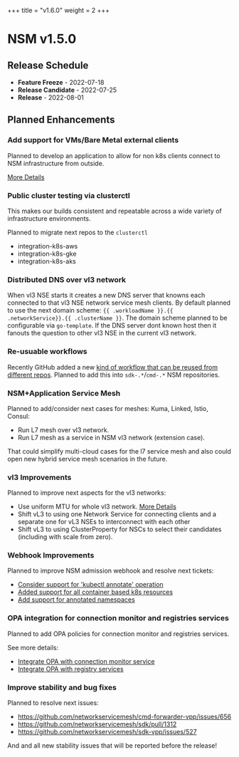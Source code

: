 +++
title = "v1.6.0"
weight = 2
+++

# NSM v1.5.0

## Release Schedule

- **Feature Freeze** -  2022-07-18
- **Release Candidate** -  2022-07-25
- **Release** -  2022-08-01

## Planned Enhancements


### Add support for VMs/Bare Metal external clients

Planned to develop an application to allow for non k8s clients connect to NSM infrastructure from outside.

[More Details](https://github.com/networkservicemesh/cmd-nsc-simple-docker/issues/1) 

### Public cluster testing via clusterctl

This makes our builds consistent and repeatable  across a wide variety of infrastructure environments. 

Planned to migrate next repos to the `clusterctl`

- integration-k8s-aws
- integration-k8s-gke
- integration-k8s-aks


### Distributed DNS over vl3 network

When vl3 NSE starts it creates a new DNS server that knowns each connected to that vl3 NSE network service mesh clients.
By default planned to use the next domain scheme: `{{ .workloadName }}.{{ .networkService}}.{{ .clusterName }}`.
The domain scheme planned to be configurable via `go-template`. If the DNS server dont known host then it fanouts the question to other vl3 NSE in the current vl3 network.


### Re-usuable workflows

Recently GitHub added a new [kind of workflow that can be reused from different repos](https://docs.github.com/en/actions/using-workflows/reusing-workflows). Planned to add this into `sdk-.*`/`cmd-.*` NSM repositories.


### NSM+Application Service Mesh


Planned to add/consider next cases for meshes: Kuma, Linked, Istio, Consul:

- Run L7 mesh over vl3 network.
- Run L7 mesh as a service in NSM vl3 network (extension case).

That could simplify multi-cloud cases for the l7 service mesh and also could open new hybrid service mesh scenarios in the future.


### vl3 Improvements

Planned to improve next aspects for the vl3 networks:

- Use uniform MTU for whole vl3 network. [More Details](https://github.com/networkservicemesh/cmd-nse-vl3-vpp/issues/77)
- Shift vL3 to using one Network Service for connecting clients and a separate one for vL3 NSEs to interconnect with each other
- Shift vL3 to using ClusterProperty for NSCs to select their candidates (including with scale from zero). 


### Webhook Improvements

Planned to improve NSM admission webhook and resolve next tickets:

- [Consider support for 'kubectl annotate' operation](https://github.com/networkservicemesh/cmd-admission-webhook-k8s/issues/151)
- [Added support for all container based k8s resources](https://github.com/networkservicemesh/cmd-admission-webhook-k8s/issues/150)
- [Add support for annotated namespaces](https://github.com/networkservicemesh/cmd-admission-webhook-k8s/issues/126)

### OPA integration for connection monitor and registries services

Planned to add OPA policies for connection monitor and registries services.

See more details:
- [Integrate OPA with connection monitor service](https://github.com/networkservicemesh/sdk/issues/46) 
- [Integrate OPA with registry services](https://github.com/networkservicemesh/sdk/issues/269) 

### Improve stability and bug fixes

Planned to resolve next issues:

- https://github.com/networkservicemesh/cmd-forwarder-vpp/issues/656
- https://github.com/networkservicemesh/sdk/pull/1312
- https://github.com/networkservicemesh/sdk-vpp/issues/527

And and all new stability issues that will be reported before the release!
